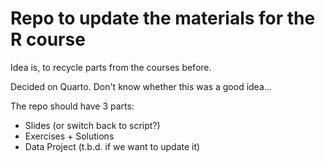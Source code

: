 # Repo to update the materials for the R course

Idea is, to recycle parts from the courses before.

Decided on Quarto. Don't know whether this was a good idea...

The repo should have 3 parts:
- Slides (or switch back to script?)
- Exercises + Solutions
- Data Project (t.b.d. if we want to update it)
